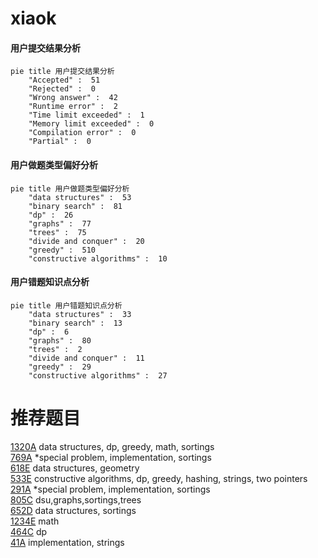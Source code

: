 # xiaok

<!-- tabs:start -->



#### **用户提交结果分析**

```mermaid
pie title 用户提交结果分析
    "Accepted" :  51
    "Rejected" :  0
    "Wrong answer" :  42
    "Runtime error" :  2
    "Time limit exceeded" :  1
    "Memory limit exceeded" :  0
    "Compilation error" :  0
    "Partial" :  0
```

#### **用户做题类型偏好分析**

```mermaid
pie title 用户做题类型偏好分析
    "data structures" :  53
    "binary search" :  81
    "dp" :  26
    "graphs" :  77
    "trees" :  75
    "divide and conquer" :  20
    "greedy" :  510
    "constructive algorithms" :  10
```
#### **用户错题知识点分析**

```mermaid
pie title 用户错题知识点分析
    "data structures" :  33
    "binary search" :  13
    "dp" :  6
    "graphs" :  80
    "trees" :  2
    "divide and conquer" :  11
    "greedy" :  29
    "constructive algorithms" :  27
```



<!-- tabs:end -->
# 推荐题目
[1320A](https://codeforces.com/contest/1320/problem/A)		data structures,
                        dp,
                        greedy,
                        math,
                        sortings		  
[769A](https://codeforces.com/contest/769/problem/A)		*special problem,
                        implementation,
                        sortings		  
[618E](https://codeforces.com/contest/618/problem/E)		data structures,
                        geometry		  
[533E](https://codeforces.com/contest/533/problem/E)		constructive algorithms,
                        dp,
                        greedy,
                        hashing,
                        strings,
                        two pointers		  
[291A](https://codeforces.com/contest/291/problem/A)		*special problem,
                        implementation,
                        sortings		  
[805C](https://codeforces.com/contest/805/problem/C)		dsu,graphs,sortings,trees		  
[652D](https://codeforces.com/contest/652/problem/D)		data structures,
                        sortings		  
[1234E](https://codeforces.com/contest/1234/problem/E)		math		  
[464C](https://codeforces.com/contest/464/problem/C)		dp		  
[41A](https://codeforces.com/contest/41/problem/A)		implementation,
                        strings		  
